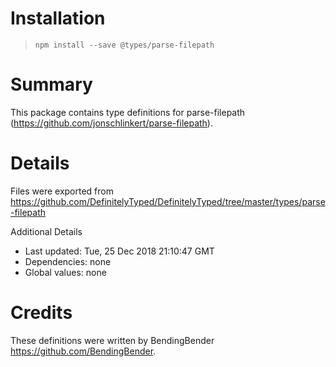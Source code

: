 # Installation
> `npm install --save @types/parse-filepath`

# Summary
This package contains type definitions for parse-filepath (https://github.com/jonschlinkert/parse-filepath).

# Details
Files were exported from https://github.com/DefinitelyTyped/DefinitelyTyped/tree/master/types/parse-filepath

Additional Details
 * Last updated: Tue, 25 Dec 2018 21:10:47 GMT
 * Dependencies: none
 * Global values: none

# Credits
These definitions were written by BendingBender <https://github.com/BendingBender>.
